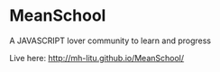 # MeanSchool
A JAVASCRIPT lover community to learn and progress

Live here: http://mh-litu.github.io/MeanSchool/